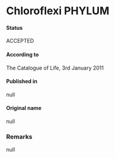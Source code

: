 Chloroflexi PHYLUM
=======

#### Status
ACCEPTED

#### According to
The Catalogue of Life, 3rd January 2011

#### Published in
null

#### Original name
null

### Remarks
null